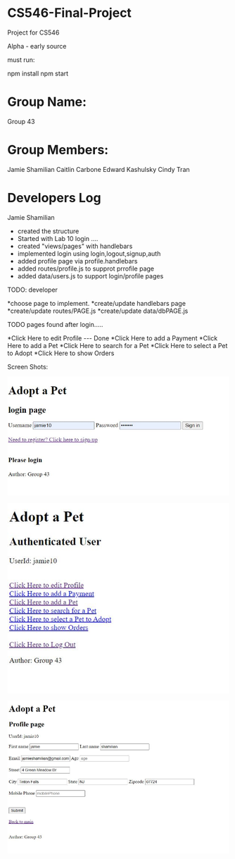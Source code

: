 # CS546-Final-Project
Project for CS546 

Alpha - early source

must run: 

npm install
npm start

# Group Name: 
Group 43

# Group Members:
Jamie Shamilian
Caitlin Carbone
Edward Kashulsky
Cindy Tran


# Developers Log
Jamie Shamilian 

- created the structure
- Started with Lab 10 login ....
- created "views/pages" with handlebars
- implemented login using login,logout,signup,auth
- added profile page via profile.handlebars
- added routes/profile.js to supprot prrofile page
- added data/users.js to support login/profile pages

TODO:
developer

*choose page to implement.
*create/update handlebars page
*create/update routes/PAGE.js
*create/update data/dbPAGE.js


TODO pages found after login.....


*Click Here to edit Profile --- Done
*Click Here to add a Payment
*Click Here to add a Pet
*Click Here to search for a Pet
*Click Here to select a Pet to Adopt
*Click Here to show Orders




Screen Shots:

![Login Page](./docs/images/PetAdoptionLogin.jpg)


![Authenticated User Page](./docs/images/PetAdoptionAuthenticatedUser.jpg)


![Authenticated User Profile Page](./docs/images/PetAdoptionProfile.jpg)

